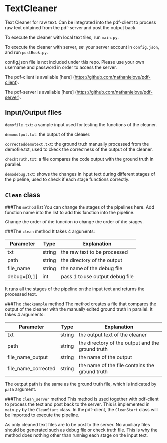 # TextCleaner
Text Cleaner for raw text. Can be integrated into the pdf-client to process raw text obtained from the pdf-server and post the output back.

To execute the cleaner with local text files, run `main.py`.

To execute the cleaner with server, set your server account in `config.json`, and run `postBook.py`.

config.json file is not included under this repo. Please use your own username and password in order to access the server.

The pdf-client is available [here] (https://github.com/nathanielove/pdf-client).

The pdf-server is available [here] (https://github.com/nathanielove/pdf-server).

## Input/Output files
`demofile.txt`: a sample input used for testing the functions of the cleaner.

`demooutput.txt`: the output of the cleaner.

`correcteddemotext.txt`: the ground truth manually processed from the demofile.txt, used to ckeck the correctness of the output of the cleaner.

`checktruth.txt`: a file compares the code output with the ground truth in parallel.

`demodebug.txt`: shows the changes in input text during different stages of the pipeline, used to check if each stage functions correctly.

## `Clean` class
###The `method` list
You can change the stages of the pipelines here. 
Add function name into the list to add this function into the pipeline.

Change the order of the function to change the order of the stages.

###The `clean` method 
It takes 4 arguments:

| Parameter | Type | Explanation |
| --- | --- | --- | 
| txt | string | the raw text to be processed |
| path | string | the directory of the output |
| file_name | string | the name of the debug file |
| debug=[0,1] | int | pass 1 to use output debug file |

It runs all the stages of the pipeline on the input text and returns the processed text.

###The `checksample` method
The method creates a file that compares the output of the cleaner with the manually edited ground truth in parallel.
It takes 4 arguments:

| Parameter | Type | Explanation |
| --- | --- | --- | 
| txt | string | the output text of the cleaner |
| path | string | the directory of the output and the ground truth |
| file_name_output | string | the name of the output |
| file_name_corrected | string | the name of the file contains the ground truth |

The output path is the same as the ground truth file, which is indicated by `path` argument.

###The `clean_server` method
This method is used together with pdf-client to process the text and post back to the server. This is implemented in `main.py` by the `CleanStart` class. In the pdf-client, the `CleanStart` class will be imported to execute the pipeline.

As only cleaned text files are to be post to the server. No auxiliary files should be generated such as debug file or check truth file. This is why the method does nothing other than running each stage on the input text.




